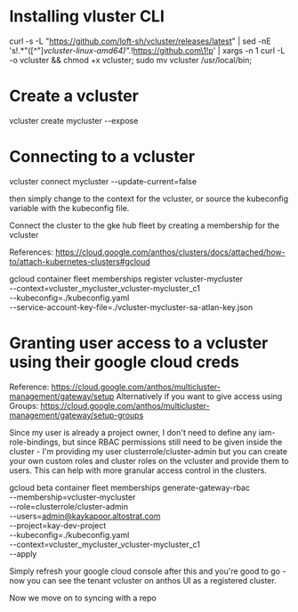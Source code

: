 # Installing vluster CLI

curl -s -L "https://github.com/loft-sh/vcluster/releases/latest" | sed -nE 's!.*"([^"]*vcluster-linux-amd64)".*!https://github.com\1!p' | xargs -n 1 curl -L -o vcluster && chmod +x vcluster;
sudo mv vcluster /usr/local/bin;

# Create a vcluster 

vcluster create mycluster --expose

# Connecting to a vcluster

vcluster connect mycluster --update-current=false

then simply change to the context for the vcluster, or source the kubeconfig variable with the kubeconfig file.

Connect the cluster to the gke hub fleet by creating a membership for the vcluster

References: https://cloud.google.com/anthos/clusters/docs/attached/how-to/attach-kubernetes-clusters#gcloud 

gcloud container fleet memberships register vcluster-mycluster \
   --context=vcluster_mycluster_vcluster-mycluster_c1 \
   --kubeconfig=./kubeconfig.yaml \
   --service-account-key-file=./vcluster-mycluster-sa-atlan-key.json

# Granting user access to a vcluster using their google cloud creds

Reference: https://cloud.google.com/anthos/multicluster-management/gateway/setup
Alternatively if you want to give access using Groups: https://cloud.google.com/anthos/multicluster-management/gateway/setup-groups 

Since my user is already a project owner, I don't need to define any iam-role-bindings, but since RBAC permissions still need to be given inside the cluster - I'm providing my user clusterrole/cluster-admin but you can create your own custom roles and cluster roles on the vcluster and provide them to users. This can help with more granular access control in the clusters.

gcloud beta container fleet memberships generate-gateway-rbac  \
    --membership=vcluster-mycluster \
    --role=clusterrole/cluster-admin \
    --users=admin@kaykapoor.altostrat.com \
    --project=kay-dev-project \
    --kubeconfig=./kubeconfig.yaml \
    --context=vcluster_mycluster_vcluster-mycluster_c1 \
    --apply

Simply refresh your google cloud console after this and you're good to go - now you can see the tenant vcluster on anthos UI as a registered cluster.

Now we move on to syncing with a repo






